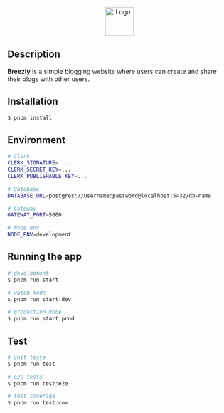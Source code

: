 <p align="center">
  <a href="https://clerk.com?utm_source=github&utm_medium=clerk_docs" target="_blank" rel="noopener noreferrer">
    <picture>
      <source media="(prefers-color-scheme: dark)" srcset="./public/light-logo.png">
      <img alt="Logo" src="./public/dark-logo.png" height="64">
    </picture>
  </a>
  <br />
</p>

## Description

**Breezly** is a simple blogging website where users can create and share their blogs with other users.

## Installation

```bash
$ pnpm install
```

## Environment

```bash
# Clerk
CLERK_SIGNATURE=...
CLERK_SECRET_KEY=...
CLERK_PUBLISHABLE_KEY=...

# Database
DATABASE_URL=postgres://username:password@localhost:5432/db-name

# Gateway
GATEWAY_PORT=5000

# Node env
NODE_ENV=development
```

## Running the app

```bash
# development
$ pnpm run start

# watch mode
$ pnpm run start:dev

# production mode
$ pnpm run start:prod
```

## Test

```bash
# unit tests
$ pnpm run test

# e2e tests
$ pnpm run test:e2e

# test coverage
$ pnpm run test:cov
```